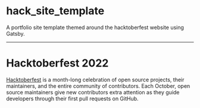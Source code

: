 # hack_site_template
A portfolio site template themed around the hacktoberfest website using Gatsby.

---
# Hacktoberfest 2022
[Hacktoberfest](https://hacktoberfest.digitalocean.com/) is a month-long celebration of open source projects, their maintainers, and the entire community of contributors. Each October, open source maintainers give new contributors extra attention as they guide developers through their first pull requests on GitHub.

